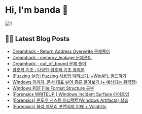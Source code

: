 # Hi, I'm banda 👋



![1](![chipi](https://github.com/banda59/README/blob/main/gif/chipi-chipi-chapa-chapa.gif)
)

## 🔐😽 Latest Blog Posts



<ul><li><a href='https://spacefriend.tistory.com/78' target='_blank'> Dreamhack - Return Address Overwrite 문제풀이</a></li><li><a href='https://spacefriend.tistory.com/77' target='_blank'> Dreamhack - memory_leakage 문제풀이</a></li><li><a href='https://spacefriend.tistory.com/76' target='_blank'> Dreamhack - out_of_bound 문제 풀이</a></li><li><a href='https://spacefriend.tistory.com/69' target='_blank'>암호학 기초 : 다양한 암호화 기초 정리본</a></li><li><a href='https://spacefriend.tistory.com/61' target='_blank'>[Fuzzing 실습] Fuzzing 사용법 익혀보기. +WinAFL 빌드하기</a></li><li><a href='https://spacefriend.tistory.com/58' target='_blank'>Windows 이미지, 문서 대표 뷰어 종류 알아보기 (+ 예상되는 취약점)</a></li><li><a href='https://spacefriend.tistory.com/57' target='_blank'>Windows PDF File Format Structure 공부</a></li><li><a href='https://spacefriend.tistory.com/56' target='_blank'>[Forensics WRITEUP ] Windows Incident Surface 라이트업</a></li><li><a href='https://spacefriend.tistory.com/55' target='_blank'>[Forensics] 윈도우 시스템 아티팩트(Windows Artifacts) 실습</a></li><li><a href='https://spacefriend.tistory.com/54' target='_blank'>[Forensics] 물리 메모리 포렌식의 이해 + Volatility</a></li></ul>